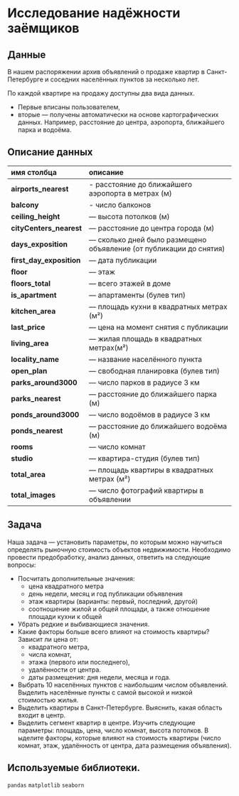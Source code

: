 # Исследование надёжности заёмщиков

## Данные

В нашем распоряжении архив объявлений о продаже квартир в Санкт-Петербурге и соседних населённых пунктов за несколько лет.

По каждой квартире на продажу доступны два вида данных. 
- Первые вписаны пользователем, 
- вторые — получены автоматически на основе картографических данных. Например, расстояние до центра, аэропорта, ближайшего парка и водоёма.


## Описание данных 
|имя столбца              |описание                                                     |
|:------------------------|:------------------------------------------------------------|
| <b>airports_nearest</b> |- расстояние до ближайшего аэропорта в метрах (м)|
| <b>balcony</b> |- число балконов|
| <b>ceiling_height</b> |— высота потолков (м)|
| <b>cityCenters_nearest</b> |— расстояние до центра города (м)|
| <b>days_exposition</b> |— сколько дней было размещено объявление (от публикации до снятия)|
| <b>first_day_exposition</b> |— дата публикации|
| <b>floor</b> |— этаж|
| <b>floors_total</b> |— всего этажей в доме|
| <b>is_apartment</b> |— апартаменты (булев тип)|
| <b>kitchen_area</b> |— площадь кухни в квадратных метрах (м²)|
| <b>last_price</b> |— цена на момент снятия с публикации|
| <b>living_area</b> |— жилая площадь в квадратных метрах(м²)|
| <b>locality_name</b> |— название населённого пункта|
| <b>open_plan</b> |— свободная планировка (булев тип)|
| <b>parks_around3000</b> |— число парков в радиусе 3 км|
| <b>parks_nearest</b> |— расстояние до ближайшего парка (м)|
| <b>ponds_around3000</b> |— число водоёмов в радиусе 3 км|
| <b>ponds_nearest</b> |— расстояние до ближайшего водоёма (м)|
| <b>rooms</b> |— число комнат|
| <b>studio</b> |— квартира-студия (булев тип)|
| <b>total_area</b> |— площадь квартиры в квадратных метрах (м²)|
| <b>total_images</b> |— число фотографий квартиры в объявлении|

## Задача

Наша задача — установить параметры, по которым можно научиться определять рыночную стоимость объектов недвижимости. 
Необходимо провести предобработку, анализ данных, ответить на следующие вопросы:

- Посчитать дополнительные значения:
    - цена квадратного метра
    - день недели, месяц и год публикации объявления
    - этаж квартиры (варианты: первый, последний, другой)
    - соотношение жилой и общей площади, а также отношение площади кухни к общей
- Убрать редкие и выбивающиеся значения. 
- Какие факторы больше всего влияют на стоимость квартиры? Зависит ли цена от:
    - квадратного метра, 
    - числа комнат, 
    - этажа (первого или последнего), 
    - удалённости от центра. 
    - даты размещения: дня недели, месяца и года. 
- Выбрать 10 населённых пунктов с наибольшим числом объявлений. Выделить населённые пункты с самой высокой и низкой стоимостью жилья. 
- Выделить квартиры в Санкт-Петербурге. Выяснить, какая область входит в центр. 
- Выделить сегмент квартир в центре. Изучить следующие параметры: площадь, цена, число комнат, высота потолков. В
ыделите факторы, которые влияют на стоимость квартиры (число комнат, этаж, удалённость от центра, дата размещения объявления). 


## Используемые библиотеки.
`pandas`
`matplotlib`
`seaborn`

